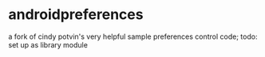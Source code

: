 # androidpreferences
a fork of cindy potvin's very helpful sample preferences control code;  todo: set up as library module
